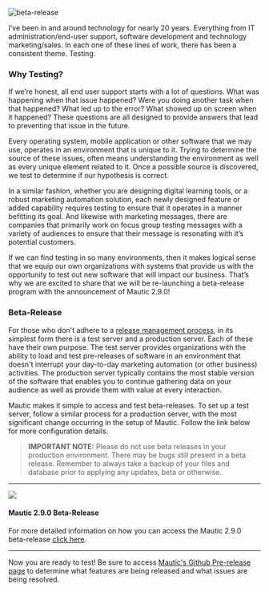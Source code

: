 ![beta-release](https://www.mautic.org/wp-content/uploads/2017/07/softwareTesting-1024x576.jpg)


I’ve been in and around technology for nearly 20 years. Everything from IT administration/end-user support, software development and technology marketing/sales. In each one of these lines of work, there has been a consistent theme. Testing. 


### Why Testing?


If we’re honest, all end user support starts with a lot of questions. What was happening when that issue happened? Were you doing another task when that happened? What led up to the error? What showed up on screen when it happened? These questions are all designed to provide answers that lead to preventing that issue in the future. 

Every operating system, mobile application or other software that we may use, operates in an environment that is unique to it. Trying to determine the source of these issues, often means understanding the environment as well as every unique element related to it. Once a possible source is discovered, we test to determine if our hypothesis is correct. 

In a similar fashion, whether you are designing digital learning tools, or a robust marketing automation solution, each newly designed feature or added capability requires testing to ensure that it operates in a manner befitting its goal. And likewise with marketing messages, there are companies that primarily work on focus group testing messages with a variety of audiences to ensure that their message is resonating with it’s potential customers. 

If we can find testing in so many environments, then it makes logical sense that we equip our own organizations with systems that provide us with the opportunity to test out new software that will impact our business. That’s why we are excited to share that we will be re-launching a beta-release program with the announcement of Mautic 2.9.0!


### Beta-Release


For those who don't adhere to a [release management process](https://en.wikipedia.org/wiki/Release_management), in its simplest form there is a test server and a production server. Each of these have their own purpose. The test server provides organizations with the ability to load and test pre-releases of software in an environment that doesn't interrupt your day-to-day marketing automation (or other business) activities. The production server typically contains the most stable version of the software that enables you to continue gathering data on your audience as well as provide them with value at every interaction.

Mautic makes it simple to access and test beta-releases. To set up a test server, follow a similar process for a production server, with the most significant change occurring in the setup of Mautic. Follow the link below for more configuration details.


> **IMPORTANT NOTE:** Please do not use beta releases in your production environment. There may be bugs still present in a beta release. Remember to always take a backup of your files and database prior to applying any updates, beta or otherwise.

------

![](https://www.mautic.org/wp-content/uploads/2017/07/betaReleaseIcon.png)



#### **Mautic 2.9.0 Beta-Release**

For more detailed information on how you can access the Mautic 2.9.0 beta-release [click here](https://www.mautic.org/community/index.php/7982-mautic-2-9-0-beta-released).  




------

Now you are ready to test! Be sure to access [Mautic's Github Pre-release page](https://github.com/mautic/mautic/releases/tag/2.9.0-beta) to determine what features are being released and what issues are being resolved.